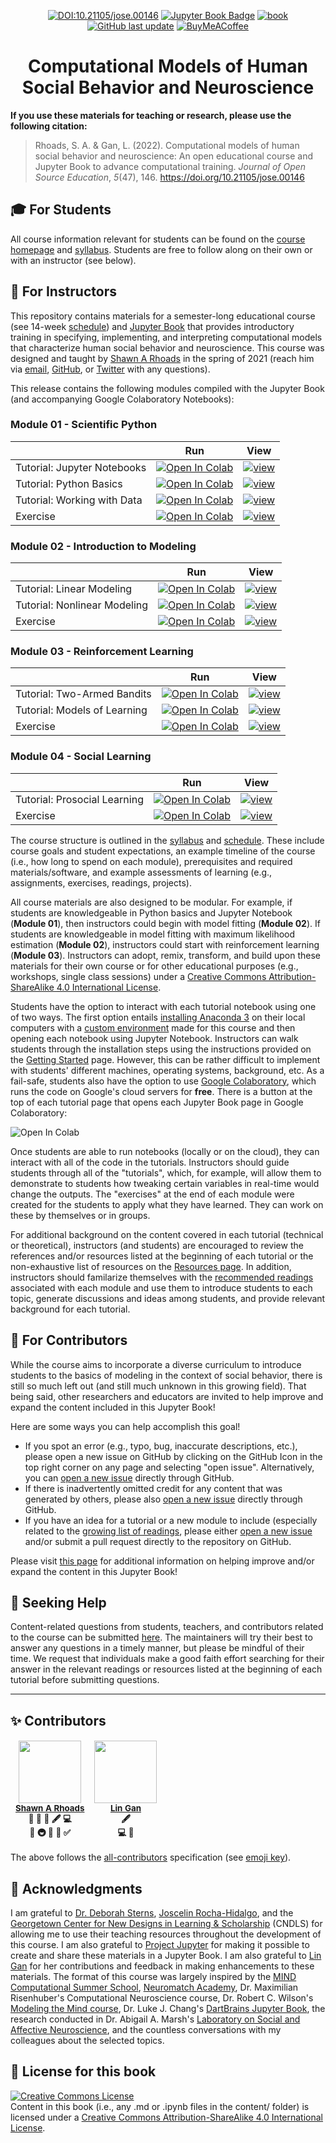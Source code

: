<div align="center">

<a target="_blank" rel="noopener noreferrer" href="https://doi.org/10.21105/jose.00146">![DOI:10.21105/jose.00146](https://img.shields.io/badge/DOI-10.21105/jose.00146-D9534F.svg)</a> <a target="_blank" rel="noopener noreferrer" href="https://shawnrhoads.github.io/gu-psyc-347">![Jupyter Book Badge](https://jupyterbook.org/badge.svg)</a> <a target="_blank" rel="noopener noreferrer" href="https://github.com/shawnrhoads/gu-psyc-347/actions/workflows/deploy-book.yml">![book](https://github.com/shawnrhoads/gu-psyc-347/actions/workflows/deploy-book.yml/badge.svg)</a> <a target="_blank" rel="noopener noreferrer" href="https://github.com/shawnrhoads/gu-psyc-347">![GitHub last update](https://img.shields.io/github/last-commit/shawnrhoads/gu-psyc-347?color=blue&label=last%20update)</a> <a target="_blank" rel="noopener noreferrer" href="https://www.buymeacoffee.com/shawnrhoads">![BuyMeACoffee](https://img.shields.io/static/v1?message=contribute%20caffeine&label=%20&style=square&logo=Buy%20Me%20A%20Coffee&labelColor=5c5c5c&color=lightgrey)</a>

# Computational Models of Human Social Behavior and Neuroscience

</div>

<b>If you use these materials for teaching or research, please use the following citation:</b>
> Rhoads, S. A. & Gan, L. (2022). Computational models of human social behavior and neuroscience: An open educational course and Jupyter Book to advance computational training. <i>Journal of Open Source Education</i>, <i>5</i>(47), 146. <a href="https://doi.org/10.21105/jose.00146">https://doi.org/10.21105/jose.00146</a>

## 🎓 For Students

All course information relevant for students can be found on the <a target="_blank" rel="noopener noreferrer" href="https://shawnrhoads.github.io/gu-psyc-347">course homepage</a> and <a target="_blank" rel="noopener noreferrer" href="https://shawnrhoads.github.io/gu-psyc-347/module-00-00_Syllabus.html">syllabus</a>. Students are free to follow along on their own or with an instructor (see below).

## 🍎 For Instructors

This repository contains materials for a semester-long educational course (see 14-week <a target="_blank" rel="noopener noreferrer" href="https://shawnrhoads.github.io/gu-psyc-347/module-00-01_Course-Schedule.html">schedule</a>) and <a target="_blank" rel="noopener noreferrer" href="https://shawnrhoads.github.io/gu-psyc-347">Jupyter Book</a> that provides introductory training in specifying, implementing, and interpreting computational models that characterize human social behavior and neuroscience. This course was designed and taught by <a target="_blank" rel="noopener noreferrer" href="https://shawnrhoads.github.io">Shawn A Rhoads</a> in the spring of 2021 (reach him via <a target="_blank" rel="noopener noreferrer" href="mailto:sr1209(at)georgetown(dot)edu">email</a>, <a target="_blank" rel="noopener noreferrer" href="https://github.com/shawnrhoads">GitHub</a>, or <a target="_blank" rel="noopener noreferrer" href="https://twitter.com/intent/user?user_id=380634496">Twitter</a> with any questions).

This release contains the following modules compiled with the Jupyter Book (and accompanying Google Colaboratory Notebooks): 

### Module 01 - Scientific Python

|   |  Run  |  View  |
| - | :---: | :----: |
| Tutorial: Jupyter Notebooks | <a target="_blank" rel="noopener noreferrer" href="https://colab.research.google.com/github/shawnrhoads/gu-psyc-347/blob/master/docs/module-01-00_Jupyter-Notebooks-Colab.ipynb">![Open In Colab](https://colab.research.google.com/assets/colab-badge.svg)</a> | <a target="_blank" rel="noopener noreferrer" href="https://shawnrhoads.github.io/gu-psyc-347/module-01-00_Jupyter-Notebooks.html">![view](https://jupyterbook.org/badge.svg)</a> |
| Tutorial: Python Basics | <a target="_blank" rel="noopener noreferrer" href="https://colab.research.google.com/github/shawnrhoads/gu-psyc-347/blob/master/docs/module-01-01_Intro-to-Python.ipynb">![Open In Colab](https://colab.research.google.com/assets/colab-badge.svg)</a> | <a target="_blank" rel="noopener noreferrer" href="https://shawnrhoads.github.io/gu-psyc-347/module-01-01_Intro-to-Python.html">![view](https://jupyterbook.org/badge.svg)</a> |
| Tutorial: Working with Data | <a target="_blank" rel="noopener noreferrer" href="https://colab.research.google.com/github/shawnrhoads/gu-psyc-347/blob/master/docs/module-01-02_Working-with-Data.ipynb">![Open In Colab](https://colab.research.google.com/assets/colab-badge.svg)</a> | <a target="_blank" rel="noopener noreferrer" href="https://shawnrhoads.github.io/gu-psyc-347/module-01-02_Working-with-Data.html">![view](https://jupyterbook.org/badge.svg)</a> |
| Exercise | <a target="_blank" rel="noopener noreferrer" href="https://colab.research.google.com/github/shawnrhoads/gu-psyc-347/blob/master/docs/module-01-03_Python-Exercises.ipynb">![Open In Colab](https://colab.research.google.com/assets/colab-badge.svg)</a> | <a target="_blank" rel="noopener noreferrer" href="https://shawnrhoads.github.io/gu-psyc-347/module-01-03_Python-Exercises.html">![view](https://jupyterbook.org/badge.svg)</a> |

### Module 02 - Introduction to Modeling

|   |  Run  |  View  |
| - | :---: | :----: |
| Tutorial: Linear Modeling | <a target="_blank" rel="noopener noreferrer" href="https://colab.research.google.com/github/shawnrhoads/gu-psyc-347/blob/master/docs/module-02-00_Linear-Modeling.ipynb">![Open In Colab](https://colab.research.google.com/assets/colab-badge.svg)</a> | <a target="_blank" rel="noopener noreferrer" href="https://shawnrhoads.github.io/gu-psyc-347/module-02-00_Linear-Modeling.html">![view](https://jupyterbook.org/badge.svg)</a> |
| Tutorial: Nonlinear Modeling | <a target="_blank" rel="noopener noreferrer" href="https://colab.research.google.com/github/shawnrhoads/gu-psyc-347/blob/master/docs/module-02-01_Nonlinear-Modeling.ipynb">![Open In Colab](https://colab.research.google.com/assets/colab-badge.svg)</a> | <a target="_blank" rel="noopener noreferrer" href="https://shawnrhoads.github.io/gu-psyc-347/module-02-01_Nonlinear-Modeling.html">![view](https://jupyterbook.org/badge.svg)</a> |
| Exercise | <a target="_blank" rel="noopener noreferrer" href="https://colab.research.google.com/github/shawnrhoads/gu-psyc-347/blob/master/docs/module-02-02_Modeling-Exercises.ipynb">![Open In Colab](https://colab.research.google.com/assets/colab-badge.svg)</a> | <a target="_blank" rel="noopener noreferrer" href="https://shawnrhoads.github.io/gu-psyc-347/module-02-02_Modeling-Exercises.html">![view](https://jupyterbook.org/badge.svg)</a> |

### Module 03 - Reinforcement Learning

|   |  Run  |  View  |
| - | :---: | :----: |
| Tutorial: Two-Armed Bandits | <a target="_blank" rel="noopener noreferrer" href="https://colab.research.google.com/github/shawnrhoads/gu-psyc-347/blob/master/docs/module-03-00_Two-Armed-Bandit.ipynb">![Open In Colab](https://colab.research.google.com/assets/colab-badge.svg)</a> | <a target="_blank" rel="noopener noreferrer" href="https://shawnrhoads.github.io/gu-psyc-347/module-03-00_Two-Armed-Bandit.html">![view](https://jupyterbook.org/badge.svg)</a> |
| Tutorial: Models of Learning | <a target="_blank" rel="noopener noreferrer" href="https://colab.research.google.com/github/shawnrhoads/gu-psyc-347/blob/master/docs/module-03-01_Models-of-Learning.ipynb">![Open In Colab](https://colab.research.google.com/assets/colab-badge.svg)</a> | <a target="_blank" rel="noopener noreferrer" href="https://shawnrhoads.github.io/gu-psyc-347/module-03-01_Models-of-Learning.html">![view](https://jupyterbook.org/badge.svg)</a> |
| Exercise | <a target="_blank" rel="noopener noreferrer" href="https://colab.research.google.com/github/shawnrhoads/gu-psyc-347/blob/master/docs/module-03-02_RL-Exercises.ipynb">![Open In Colab](https://colab.research.google.com/assets/colab-badge.svg)</a> | <a target="_blank" rel="noopener noreferrer" href="https://shawnrhoads.github.io/gu-psyc-347/module-03-02_RL-Exercises.html">![view](https://jupyterbook.org/badge.svg)</a> |

### Module 04 - Social Learning

|   |  Run  |  View  |
| - | :---: | :----: |
| Tutorial: Prosocial Learning | <a target="_blank" rel="noopener noreferrer" href="https://colab.research.google.com/github/shawnrhoads/gu-psyc-347/blob/master/docs/module-04-00_Social-Learning.ipynb">![Open In Colab](https://colab.research.google.com/assets/colab-badge.svg)</a> | <a target="_blank" rel="noopener noreferrer" href="https://shawnrhoads.github.io/gu-psyc-347/module-04-00_Social-Learning.html">![view](https://jupyterbook.org/badge.svg)</a> |
| Exercise | <a target="_blank" rel="noopener noreferrer" href="https://colab.research.google.com/github/shawnrhoads/gu-psyc-347/blob/master/docs/module-04-01_Prosocial-RL-Exercises.ipynb">![Open In Colab](https://colab.research.google.com/assets/colab-badge.svg)</a> | <a target="_blank" rel="noopener noreferrer" href="https://shawnrhoads.github.io/gu-psyc-347/module-04-01_Prosocial-RL-Exercises.html">![view](https://jupyterbook.org/badge.svg)</a> |

The course structure is outlined in the <a target="_blank" rel="noopener noreferrer" href="https://shawnrhoads.github.io/gu-psyc-347/module-00-00_Syllabus.html">syllabus</a> and <a target="_blank" rel="noopener noreferrer" href="https://shawnrhoads.github.io/gu-psyc-347/module-00-01_Course-Schedule.html">schedule</a>. These include course goals and student expectations, an example timeline of the course (i.e., how long to spend on each module), prerequisites and required materials/software, and example assessments of learning (e.g., assignments, exercises, readings, projects).

All course materials are also designed to be modular. For example, if students are knowledgeable in Python basics and Jupyter Notebook (**Module 01**), then instructors could begin with model fitting (**Module 02**). If students are knowledgeable in model fitting with maximum likelihood estimation (**Module 02**), instructors could start with reinforcement learning (**Module 03**). Instructors can adopt, remix, transform, and build upon these materials for their own course or for other educational purposes (e.g., workshops, single class sessions) under a <a rel="license" target="_blank" rel="noopener noreferrer" href="http://creativecommons.org/licenses/by-sa/4.0/">Creative Commons Attribution-ShareAlike 4.0 International License</a>.

Students have the option to interact with each tutorial notebook using one of two ways. The first option entails <a target="_blank" rel="noopener noreferrer" href="https://docs.anaconda.com/anaconda/install/">installing Anaconda 3</a> on their local computers with a <a target="_blank" rel="noopener noreferrer" href="https://raw.githubusercontent.com/shawnrhoads/gu-psyc-347/master/course-env.yml">custom environment</a> made for this course and then opening each notebook using Jupyter Notebook. Instructors can walk students through the installation steps using the instructions provided on the <a target="_blank" rel="noopener noreferrer" href="https://shawnrhoads.github.io/gu-psyc-347/module-00-04_Getting-Started.html">Getting Started</a> page. However, this can be rather difficult to implement with students' different machines, operating systems, background, etc. As a fail-safe, students also have the option to use <a target="_blank" rel="noopener noreferrer" href="https://colab.research.google.com/">Google Colaboratory</a>, which runs the code on Google's cloud servers for **free**. There is a button at the top of each tutorial page that opens each Jupyter Book page in Google Colaboratory:

![Open In Colab](https://colab.research.google.com/assets/colab-badge.svg)

Once students are able to run notebooks (locally or on the cloud), they can interact with all of the code in the tutorials. Instructors should guide students through all of the "tutorials", which, for example, will allow them to demonstrate to students how tweaking certain variables in real-time would change the outputs. The "exercises" at the end of each module were created for the students to apply what they have learned. They can work on these by themselves or in groups.

For additional background on the content covered in each tutorial (technical or theoretical), instructors (and students) are encouraged to review the references and/or resources listed at the beginning of each tutorial or the non-exhaustive list of resources on the <a target="_blank" rel="noopener noreferrer" href="https://github.com/shawnrhoads/gu-psyc-347/blob/master/RESOURCES.md">Resources page</a>. In addition, instructors should familarize themselves with the <a target="_blank" rel="noopener noreferrer" href="https://shawnrhoads.github.io/gu-psyc-347/module-00-03_Reading-List.html">recommended readings</a> associated with each module and use them to introduce students to each topic, generate discussions and ideas among students, and provide relevant background for each tutorial.

## 🤝 For Contributors

While the course aims to incorporate a diverse curriculum to introduce students to the basics of modeling in the context of social behavior, there is still so much left out (and still much unknown in this growing field). That being said, other researchers and educators are invited to help improve and expand the content included in this Jupyter Book!

Here are some ways you can help accomplish this goal!
- If you spot an error (e.g., typo, bug, inaccurate descriptions, etc.), please open a new issue on GitHub by clicking on the GitHub Icon in the top right corner on any page and selecting "open issue". Alternatively, you can <a target="_blank" rel="noopener noreferrer" href="https://github.com/shawnrhoads/gu-psyc-347/issues/new?labels=bug&template=issue-template.yml">open a new issue</a> directly through GitHub.
- If there is inadvertently omitted credit for any content that was generated by others, please also <a target="_blank" rel="noopener noreferrer" href="https://github.com/shawnrhoads/gu-psyc-347/issues/new?labels=enhancement&template=enhancement-template.yml">open a new issue</a> directly through GitHub.
- If you have an idea for a tutorial or a new module to include (especially related to the <a target="_blank" rel="noopener noreferrer" href="https://shawnrhoads.github.io/gu-psyc-347/module-00-03_Reading-List.html">growing list of readings</a>, please either <a target="_blank" rel="noopener noreferrer" href="https://github.com/shawnrhoads/gu-psyc-347/issues/new?labels=enhancement&template=enhancement-template.yml">open a new issue</a> and/or submit a pull request directly to the repository on GitHub.

Please visit <a target="_blank" rel="noopener noreferrer" href="https://shawnrhoads.github.io/gu-psyc-347/module-00-06_Contributing.html">this page</a> for additional information on helping improve and/or expand the content in this Jupyter Book!

## 🔎 Seeking Help

Content-related questions from students, teachers, and contributors related to the course can be submitted <a rel="license" target="_blank" rel="noopener noreferrer" href="https://github.com/shawnrhoads/gu-psyc-347/issues/new?labels=question&template=question-template.yml">here</a>. The maintainers will try their best to answer any questions in a timely manner, but please be mindful of their time. We request that individuals make a good faith effort searching for their answer in the relevant readings or resources listed at the beginning of each tutorial before submitting questions.

<hr>

## ✨ Contributors

<table role="table" style="margin: 0px auto;">
    <thead role="rowgroup">
        <tr role="row">
            <td align="center" role="columnheader"><a target="_blank" rel="noopener noreferrer" href="https://shawnrhoads.github.io/"><img src="https://avatars3.githubusercontent.com/u/24925845" width="100px;" alt=""/></a><br /><sub><a target="_blank" rel="noopener noreferrer" href="https://github.com/shawnrhoads/gu-psyc-347/commits?author=shawnrhoads"><b>Shawn A Rhoads</b></a><br/><b title="Design">🎨</a> <b title="Data">🔣</a> <b title="Documentation">📖</a> <b title="Content">🖋</a> <b title="Code">💻</a><br><b title="Ideas">🤔</a> <b title="Infrastructure">🚇</a> <b title="Maintenance">🚧</a> <b title="Reviewer">👀</a> <b title="Tutorials">✅</a></sub></td>
            <td align="center" role="columnheader"><a target="_blank" rel="noopener noreferrer" href="https://github.com/gllg4009"><img src="https://avatars3.githubusercontent.com/u/63081264" width="100px;" alt=""/></a><br /><sub><a target="_blank" rel="noopener noreferrer" href="https://github.com/shawnrhoads/gu-psyc-347/commits?author=gllg4009"><b>Lin Gan</b></a><br/><b title="Content">🖋</a><br><b title="Code">💻</a> <b title="Reviewer">👀</a></sub></td>
        </tr>
        </thead>
</table>

The above follows the <a target="blank" rel="noopener noreferrer" href="https://github.com/all-contributors/all-contributors">all-contributors</a> specification (see <a target="_blank" rel="noopener noreferrer" href="https://allcontributors.org/docs/en/emoji-key">emoji key</a>).

## 🙏 Acknowledgments
I am grateful to <a target="_blank" rel="noopener noreferrer" href="https://deborahstearns.blogspot.com/">Dr. Deborah Sterns</a>, <a target="_blank" rel="noopener noreferrer" href="https://www.joscelinrocha.com/">Joscelin Rocha-Hidalgo</a>, and the <a target="_blank" rel="noopener noreferrer" href="https://cndls.georgetown.edu/">Georgetown Center for New Designs in Learning & Scholarship</a> (CNDLS) for allowing me to use their teaching resources throughout the development of this course. I am also grateful to <a target="_blank" rel="noopener noreferrer" href="https://jupyter.org/">Project Jupyter</a> for making it possible to create and share these materials in a Jupyter Book. I am also grateful to <a target="_blank" rel="noopener noreferrer" href="https://github.com/gllg4009">Lin Gan</a> for her contributions and feedback in making enhancements to these materials. The format of this course was largely inspired by the <a target="_blank" rel="noopener noreferrer" href="https://mindsummerschool.org/">MIND Computational Summer School</a>, <a target="_blank" rel="noopener noreferrer" href="https://academy.neuromatch.io/">Neuromatch Academy</a>, Dr. Maximilian Risenhuber's Computational Neuroscience course, Dr. Robert C. Wilson's <a target="_blank" rel="noopener noreferrer" href="http://u.arizona.edu/~bob/web_NSCS344/">Modeling the Mind course</a>, Dr. Luke J. Chang's <a target="_blank" rel="noopener noreferrer" href="https://dartbrains.org">DartBrains Jupyter Book</a>, the research conducted in Dr. Abigail A. Marsh's <a target="_blank" rel="noopener noreferrer" href="https://aamarsh.wordpress.com/lab/">Laboratory on Social and Affective Neuroscience</a>, and the countless conversations with my colleagues about the selected topics.

## 🎫 License for this book
<a rel="license" target="_blank" rel="noopener noreferrer" href="http://creativecommons.org/licenses/by-sa/4.0/"><img alt="Creative Commons License" style="border-width:0" src="https://i.creativecommons.org/l/by-sa/4.0/88x31.png" /></a><br />
Content in this book (i.e., any .md or .ipynb files in the content/ folder) is licensed under a <a rel="license" target="_blank" rel="noopener noreferrer" href="http://creativecommons.org/licenses/by-sa/4.0/">Creative Commons Attribution-ShareAlike 4.0 International License</a>.